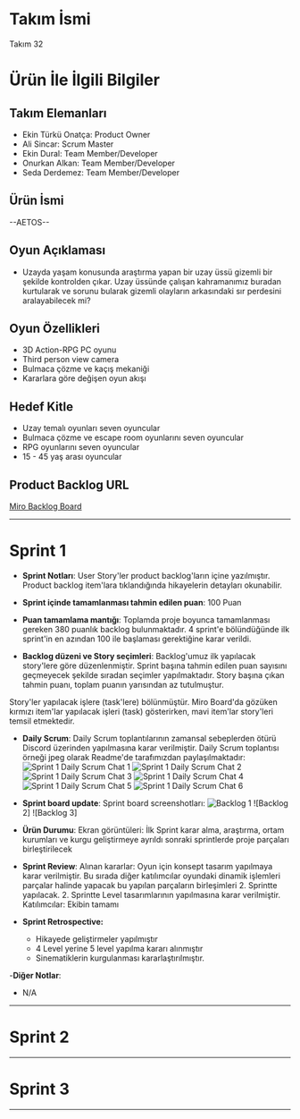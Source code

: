 # **Takım İsmi**

Takım 32

# Ürün İle İlgili Bilgiler

## Takım Elemanları

- Ekin Türkü Onatça: Product Owner
- Ali Sincar: Scrum Master
- Ekin Dural: Team Member/Developer
- Onurkan Alkan: Team Member/Developer
- Seda Derdemez: Team Member/Developer

## Ürün İsmi

--AETOS--

## Oyun Açıklaması

- Uzayda yaşam konusunda araştırma yapan bir uzay üssü gizemli bir şekilde kontrolden çıkar. Uzay üssünde çalışan kahramanımız buradan kurtularak ve sorunu bularak gizemli olayların arkasındaki sır perdesini aralayabilecek mi?

## Oyun Özellikleri

- 3D Action-RPG PC oyunu
- Third person view camera
- Bulmaca çözme ve kaçış mekaniği
- Kararlara göre değişen oyun akışı

## Hedef Kitle

- Uzay temalı oyunları seven oyuncular
- Bulmaca çözme ve escape room oyunlarını seven oyuncular
- RPG oyunlarını seven oyuncular
- 15 - 45 yaş arası oyuncular

## Product Backlog URL

[Miro Backlog Board](https://miro.com/app/board/uXjVO4HUvAk=/?share_link_id=981494046413)

---

# Sprint 1

- **Sprint Notları**: User Story'ler product backlog'ların içine yazılmıştır. Product backlog item'lara tıklandığında hikayelerin detayları okunabilir.

- **Sprint içinde tamamlanması tahmin edilen puan**: 100 Puan

- **Puan tamamlama mantığı**: Toplamda proje boyunca tamamlanması gereken 380 puanlık backlog bulunmaktadır. 4 sprint'e bölündüğünde ilk sprint'in en azından 100 ile başlaması gerektiğine karar verildi.

- **Backlog düzeni ve Story seçimleri**: Backlog'umuz ilk yapılacak story'lere göre düzenlenmiştir. Sprint başına tahmin edilen puan sayısını geçmeyecek şekilde sıradan seçimler yapılmaktadır. Story başına çıkan tahmin puanı, toplam puanın yarısından az tutulmuştur. 

Story'ler yapılacak işlere (task'lere) bölünmüştür. Miro Board'da gözüken kırmızı item'lar yapılacak işleri (task) gösterirken, mavi item'lar story'leri temsil etmektedir.

- **Daily Scrum**: Daily Scrum toplantılarının zamansal sebeplerden ötürü Discord üzerinden yapılmasına karar verilmiştir. Daily Scrum toplantısı örneği jpeg olarak Readme'de tarafımızdan paylaşılmaktadır: 
![Sprint 1 Daily Scrum Chat 1](https://raw.githubusercontent.com/OuaUnity32/BootcampScrumTemplate/main/ProjectManagement/Sprint1Documents/daily_scrum1.png)
![Sprint 1 Daily Scrum Chat 2](https://raw.githubusercontent.com/OuaUnity32/BootcampScrumTemplate/main/ProjectManagement/Sprint1Documents/daily_scrum2.png)
![Sprint 1 Daily Scrum Chat 3](https://raw.githubusercontent.com/OuaUnity32/BootcampScrumTemplate/main/ProjectManagement/Sprint1Documents/daily_scrum3.png)
![Sprint 1 Daily Scrum Chat 4](https://raw.githubusercontent.com/OuaUnity32/BootcampScrumTemplate/main/ProjectManagement/Sprint1Documents/daily_scrum4.png)
![Sprint 1 Daily Scrum Chat 5](https://raw.githubusercontent.com/OuaUnity32/BootcampScrumTemplate/main/ProjectManagement/Sprint1Documents/daily_scrum5.png)
![Sprint 1 Daily Scrum Chat 6](https://raw.githubusercontent.com/OuaUnity32/BootcampScrumTemplate/main/ProjectManagement/Sprint1Documents/daily_scrum6.png)

- **Sprint board update**: Sprint board screenshotları: 
![Backlog 1](https://raw.githubusercontent.com/OuaUnity32/BootcampScrumTemplate/main/ProjectManagement/Sprint1Documents/backlog11.png) 
![Backlog 2]
![Backlog 3]

- **Ürün Durumu**: Ekran görüntüleri:
 İlk Sprint karar alma, araştırma, ortam kurumları ve kurgu geliştirmeye ayrıldı sonraki sprintlerde proje parçaları birleştirilecek 

- **Sprint Review**: 
Alınan kararlar: Oyun için konsept tasarım yapılmaya karar verilmiştir. Bu sırada diğer katılımcılar oyundaki dinamik işlemleri parçalar halinde yapacak bu yapılan parçaların birleşimleri 2. Sprintte yapılacak. 2. Sprintte Level tasarımlarının yapılmasına karar verilmiştir. Katılımcılar: Ekibin tamamı

- **Sprint Retrospective:**
  - Hikayede geliştirmeler yapılmıştır
  - 4 Level yerine 5 level yapılma kararı alınmıştır
  - Sinematiklerin kurgulanması kararlaştırılmıştır.

-**Diğer Notlar**:
- N/A

---

# Sprint 2


---

# Sprint 3

---
